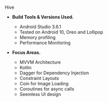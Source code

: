 Hive

 -  **Build Tools & Versions Used.** 
	 - Android Studio 3.6.1
	 - Tested on Android 10, Oreo and Lollipop
	 - Memory profiling
	 - Performance Monitoring

 -  **Focus Areas.** 
	
	 - MVVM Architecture
	 - Kotlin
	 - Dagger for Dependency Injection
	 - Constraint Layouts
	 - Coin for Image Loading
	 - Coroutines for async calls
	 - Seemless UI design

